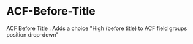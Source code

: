 # ACF-Before-Title
ACF Before Title : Adds a choice "High (before title) to ACF field groups position drop-down"
